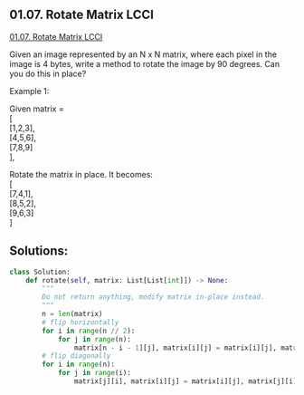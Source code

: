 ## 01.07. Rotate Matrix LCCI
[01.07. Rotate Matrix LCCI](https://leetcode.cn/problems/rotate-matrix-lcci/)  

Given an image represented by an N x N matrix, where each pixel in the image is 4 bytes, write a method to rotate the image by 90 degrees. Can you do this in place?


Example 1:

Given matrix =   
[  
  [1,2,3],  
  [4,5,6],  
  [7,8,9]  
],

Rotate the matrix in place. It becomes:  
[  
  [7,4,1],  
  [8,5,2],  
  [9,6,3]  
]

## Solutions:  
```python
class Solution:
    def rotate(self, matrix: List[List[int]]) -> None:
        """
        Do not return anything, modify matrix in-place instead.
        """
        n = len(matrix)
        # flip horizontally
        for i in range(n // 2):
            for j in range(n):
                matrix[n - i - 1][j], matrix[i][j] = matrix[i][j], matrix[n - i - 1][j]
        # flip diagonally
        for i in range(n):
            for j in range(i):
                matrix[j][i], matrix[i][j] = matrix[i][j], matrix[j][i]
```
